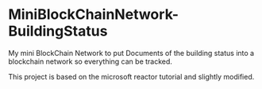 # MiniBlockChainNetwork-BuildingStatus
My mini BlockChain Network to put Documents of the building status into a blockchain network so everything can be tracked.

This project is based on the microsoft reactor tutorial and slightly modified.
